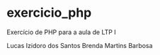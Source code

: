 # exercicio_php
Exercício de PHP para a aula de LTP I

Lucas Izidoro dos Santos 
Brenda Martins Barbosa
